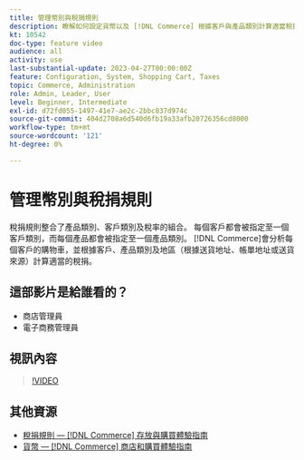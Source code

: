 ```yaml
---
title: 管理幣別與稅捐規則
description: 瞭解如何設定貨幣以及 [!DNL Commerce] 根據客戶與產品類別計算適當稅捐時所使用的稅捐規則。
kt: 10542
doc-type: feature video
audience: all
activity: use
last-substantial-update: 2023-04-27T00:00:00Z
feature: Configuration, System, Shopping Cart, Taxes
topic: Commerce, Administration
role: Admin, Leader, User
level: Beginner, Intermediate
exl-id: d72fd055-1497-41e7-ae2c-2bbc837d974c
source-git-commit: 404d2708a6d540d6fb19a33afb20726356cd8000
workflow-type: tm+mt
source-wordcount: '121'
ht-degree: 0%

---
```


# 管理幣別與稅捐規則

稅捐規則整合了產品類別、客戶類別及稅率的組合。 每個客戶都會被指定至一個客戶類別，而每個產品都會被指定至一個產品類別。 [!DNL Commerce]會分析每個客戶的購物車，並根據客戶、產品類別及地區（根據送貨地址、帳單地址或送貨來源）計算適當的稅捐。

## 這部影片是給誰看的？

- 商店管理員
- 電子商務管理員

## 視訊內容

>[!VIDEO](https://video.tv.adobe.com/v/343657?quality=12&learn=on)

## 其他資源

- [稅捐規則 —  [!DNL Commerce] 存放與購買體驗指南](https://experienceleague.adobe.com/docs/commerce-admin/stores-sales/site-store/taxes/tax-rules.html?lang=zh-Hant)
- [貨幣 —  [!DNL Commerce] 商店和購買體驗指南](https://experienceleague.adobe.com/docs/commerce-admin/stores-sales/site-store/currency/currency.html?lang=zh-Hant)
